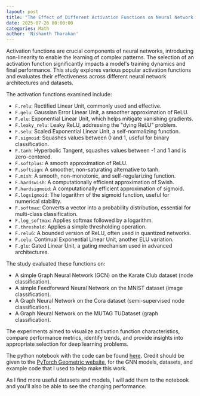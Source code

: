 ```yaml
---
layout: post
title: "The Effect of Different Activation Functions on Neural Network Performance"
date: 2025-07-26 00:00:00
categories: Math 
author: 'Nishanth Tharakan'
---
```


<script type="text/x-mathjax-config">
MathJax.Hub.Config({
tex2jax: {
inlineMath: [ ['$','$'], ["\$$","\$$"] ],
processEscapes: true
}});
</script> 

<script type="text/javascript" charset="utf-8"
src="https://cdn.mathjax.org/mathjax/latest/MathJax.js?config=TeX-AMS-MML_HTMLorMML,
https://vincenttam.github.io/javascripts/MathJaxLocal.js"></script>


Activation functions are crucial components of neural networks, introducing non-linearity to enable the learning of complex patterns. The selection of an activation function significantly impacts a model's training dynamics and final performance. This study explores various popular activation functions and evaluates their effectiveness across different neural network architectures and datasets.

The activation functions examined include:
* `F.relu`: Rectified Linear Unit, commonly used and effective.
* `F.gelu`: Gaussian Error Linear Unit, a smoother approximation of ReLU.
* `F.elu`: Exponential Linear Unit, which helps mitigate vanishing gradients.
* `F.leaky_relu`: Leaky ReLU, addressing the "dying ReLU" problem.
* `F.selu`: Scaled Exponential Linear Unit, a self-normalizing function.
* `F.sigmoid`: Squashes values between 0 and 1, useful for binary classification.
* `F.tanh`: Hyperbolic Tangent, squashes values between -1 and 1 and is zero-centered.
* `F.softplus`: A smooth approximation of ReLU.
* `F.softsign`: A smoother, non-saturating alternative to tanh.
* `F.mish`: A smooth, non-monotonic, and self-regularizing function.
* `F.hardswish`: A computationally efficient approximation of Swish.
* `F.hardsigmoid`: A computationally efficient approximation of sigmoid.
* `F.logsigmoid`: The logarithm of the sigmoid function, useful for numerical stability.
* `F.softmax`: Converts a vector into a probability distribution, essential for multi-class classification.
* `F.log_softmax`: Applies softmax followed by a logarithm.
* `F.threshold`: Applies a simple thresholding operation.
* `F.relu6`: A bounded version of ReLU, often used in quantized networks.
* `F.celu`: Continual Exponential Linear Unit, another ELU variation.
* `F.glu`: Gated Linear Unit, a gating mechanism used in advanced architectures.

The study evaluated these functions on:
* A simple Graph Neural Network (GCN) on the Karate Club dataset (node classification).
* A simple Feedforward Neural Network on the MNIST dataset (image classification).
* A Graph Neural Network on the Cora dataset (semi-supervised node classification).
* A Graph Neural Network on the MUTAG TUDataset (graph classification).

The experiments aimed to visualize activation function characteristics, compare performance metrics, identify trends, and provide insights into appropriate selection for deep learning problems.

The python notebook with the code can be found [here](https://colab.research.google.com/drive/1PolZJUoEdWzS9RR1ecFMbrPCkKmos1f-?usp=sharing). Credit should be given to the [PyTorch Geometric website](https://pytorch-geometric.readthedocs.io/en/latest/index.html), for the GNN models, datasets, and example code that I used to help make this work.

As I find more useful datasets and models, I will add them to the notebook and you'll also be able to see the changing performance.